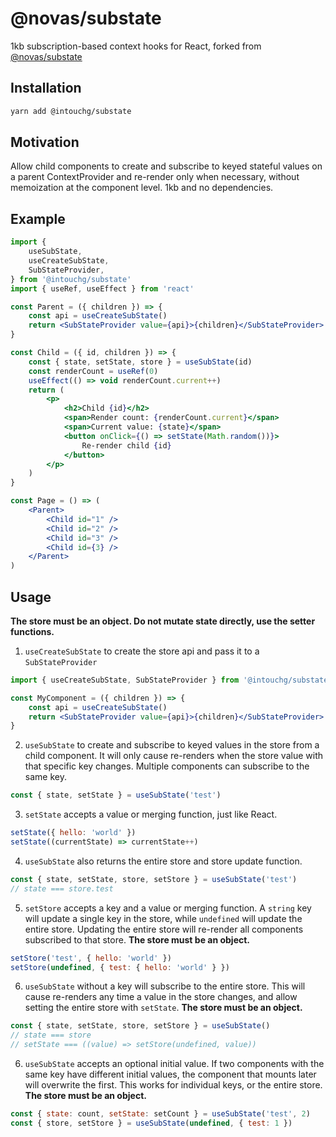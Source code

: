 # @novas/substate

1kb subscription-based context hooks for React, forked from [@novas/substate](https://github.com/codynova/substate)

## Installation

```bash
yarn add @intouchg/substate
```

## Motivation

Allow child components to create and subscribe to keyed stateful values on a parent ContextProvider and re-render only when necessary, without
memoization at the component level. 1kb and no dependencies.

## Example

```jsx
import {
	useSubState,
	useCreateSubState,
	SubStateProvider,
} from '@intouchg/substate'
import { useRef, useEffect } from 'react'

const Parent = ({ children }) => {
	const api = useCreateSubState()
	return <SubStateProvider value={api}>{children}</SubStateProvider>
}

const Child = ({ id, children }) => {
	const { state, setState, store } = useSubState(id)
	const renderCount = useRef(0)
	useEffect(() => void renderCount.current++)
	return (
		<p>
			<h2>Child {id}</h2>
			<span>Render count: {renderCount.current}</span>
			<span>Current value: {state}</span>
			<button onClick={() => setState(Math.random())}>
				Re-render child {id}
			</button>
		</p>
	)
}

const Page = () => (
	<Parent>
		<Child id="1" />
		<Child id="2" />
		<Child id="3" />
		<Child id={3} />
	</Parent>
)
```

## Usage

**The store must be an object. Do not mutate state directly, use the setter functions.**

1. `useCreateSubState` to create the store api and pass it to a `SubStateProvider`

```jsx
import { useCreateSubState, SubStateProvider } from '@intouchg/substate'

const MyComponent = ({ children }) => {
	const api = useCreateSubState()
	return <SubStateProvider value={api}>{children}</SubStateProvider>
}
```

2. `useSubState` to create and subscribe to keyed values in the store from a child component. It will only cause re-renders when the store value with that specific key changes. Multiple components can subscribe to the same key.

```jsx
const { state, setState } = useSubState('test')
```

3. `setState` accepts a value or merging function, just like React.

```jsx
setState({ hello: 'world' })
setState((currentState) => currentState++)
```

4. `useSubState` also returns the entire store and store update function.

```jsx
const { state, setState, store, setStore } = useSubState('test')
// state === store.test
```

5. `setStore` accepts a key and a value or merging function. A `string` key will update a single key in the store, while `undefined` will update the entire store. Updating the entire store will re-render all components subscribed to that store. **The store must be an object.**

```jsx
setStore('test', { hello: 'world' })
setStore(undefined, { test: { hello: 'world' } })
```

6. `useSubState` without a key will subscribe to the entire store. This will cause re-renders any time a value in the store changes, and allow setting the entire store with `setState`. **The store must be an object.**

```jsx
const { state, setState, store, setStore } = useSubState()
// state === store
// setState === ((value) => setStore(undefined, value))
```

6. `useSubState` accepts an optional initial value. If two components with the same key have different initial values, the component that mounts later will overwrite the first. This works for individual keys, or the entire store. **The store must be an object.**

```jsx
const { state: count, setState: setCount } = useSubState('test', 2)
const { store, setStore } = useSubState(undefined, { test: 1 })
```

